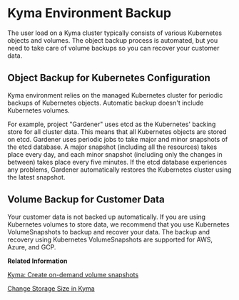 <!-- loioab959cfbd07b46af97aecfd6577bfb10 -->

# Kyma Environment Backup

The user load on a Kyma cluster typically consists of various Kubernetes objects and volumes. The object backup process is automated, but you need to take care of volume backups so you can recover your customer data.



<a name="loioab959cfbd07b46af97aecfd6577bfb10__section_dvs_k5q_ssb"/>

## Object Backup for Kubernetes Configuration

 Kyma environment relies on the managed Kubernetes cluster for periodic backups of Kubernetes objects. Automatic backup doesn't include Kubernetes volumes.

For example, project "Gardener" uses etcd as the Kubernetes' backing store for all cluster data. This means that all Kubernetes objects are stored on etcd. Gardener uses periodic jobs to take major and minor snapshots of the etcd database. A major snapshot \(including all the resources\) takes place every day, and each minor snapshot \(including only the changes in between\) takes place every five minutes. If the etcd database experiences any problems, Gardener automatically restores the Kubernetes cluster using the latest snapshot.



<a name="loioab959cfbd07b46af97aecfd6577bfb10__section_scj_p5q_ssb"/>

## Volume Backup for Customer Data

Your customer data is not backed up automatically. If you are using Kubernetes volumes to store data, we recommend that you use Kubernetes VolumeSnapshots to backup and recover your data. The backup and recovery using Kubernetes VolumeSnapshots are supported for AWS, Azure, and GCP.

**Related Information**  


[Kyma: Create on-demand volume snapshots](https://kyma-project.io/docs/kyma/latest/04-operation-guides/operations/10-backup-kyma/#create-on-demand-volume-snapshots)

[Change Storage Size in Kyma](change-storage-size-in-kyma-027f5e2.md "If the amount of data for the applications in your Kyma environment grows, you can expand the storage size for your customer data by resizing the respective Persistent Volume Claim (PVC).")


